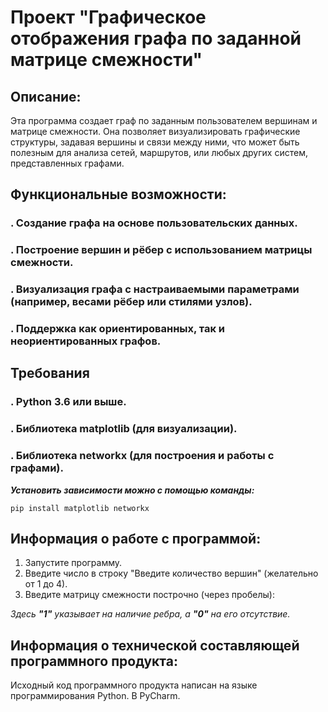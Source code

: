 # __Проект "Графическое отображения графа по заданной матрице смежности"__
## Описание:
Эта программа создает граф по заданным пользователем вершинам и матрице смежности. Она позволяет визуализировать графические структуры, задавая вершины и связи между ними, что может быть полезным для анализа сетей, маршрутов, или любых других систем, представленных графами.

## __Функциональные возможности:__
### __.__  Создание графа на основе пользовательских данных.
### __.__  Построение вершин и рёбер с использованием матрицы смежности.
### __.__  Визуализация графа с настраиваемыми параметрами (например, весами рёбер или стилями узлов).
### __.__  Поддержка как ориентированных, так и неориентированных графов.
## __Требования__
### __.__  Python 3.6 или выше.
### __.__  Библиотека matplotlib (для визуализации).
### __.__  Библиотека networkx (для построения и работы с графами).

***Установить зависимости можно с помощью команды:***

`pip install matplotlib networkx`

## Информация о работе с программой:
1) Запустите программу.
2) Введите число в строку "Введите количество вершин" (желательно от 1 до 4).
3) Введите матрицу смежности построчно (через пробелы):

_Здесь __"1"__ указывает на наличие ребра, а __"0"__ на его отсутствие._


## __Информация о технической составляющей программного продукта:__

Исходный код программного продукта написан на языке программирования Python. В PyCharm.
